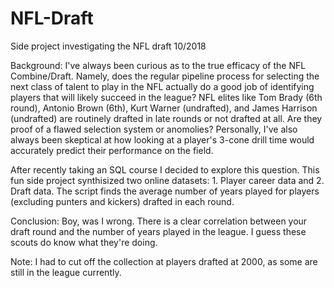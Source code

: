 # NFL-Draft
Side project investigating the NFL draft
10/2018

Background:
I've always been curious as to the true efficacy of the NFL Combine/Draft. Namely, does the regular pipeline process for selecting the next class of talent to play in the NFL actually do a good job of identifying players that will likely succeed in the league? NFL elites like Tom Brady (6th round), Antonio Brown (6th), Kurt Warner (undrafted), and James Harrison (undrafted) are routinely drafted in late rounds or not drafted at all. Are they proof of a flawed selection system or anomolies? Personally, I've also always been skeptical at how looking at a player's 3-cone drill time would accurately predict their performance on the field. 

After recently taking an SQL course I decided to explore this question. This fun side project synthisized two online datasets: 1. Player career data and 2. Draft data. The script finds the average number of years played for players (excluding punters and kickers) drafted in each round.

Conclusion: Boy, was I wrong. There is a clear correlation between your draft round and the number of years played in the league. I guess these scouts do know what they're doing.

Note: I had to cut off the collection at players drafted at 2000, as some are still in the league currently. 
